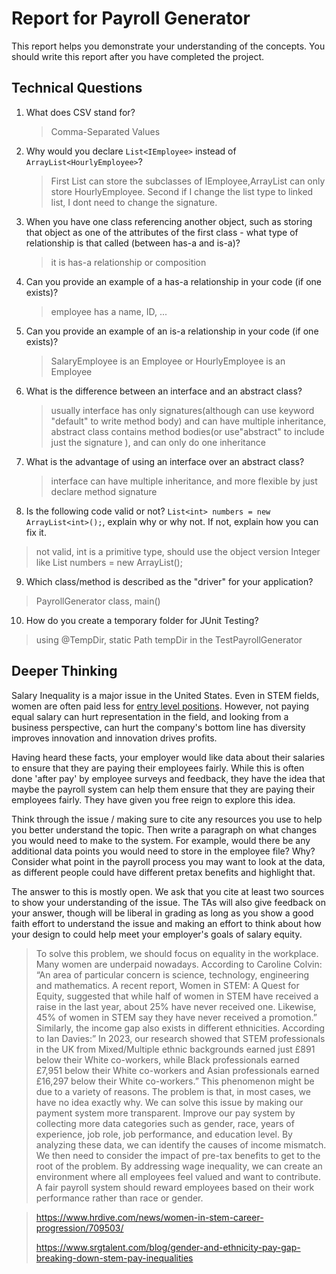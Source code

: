 # Report for Payroll Generator

This report helps you demonstrate your understanding of the concepts. You should write this report after you have completed the project. 

## Technical Questions

1. What does CSV stand for?
   >Comma-Separated Values

2. Why would you declare `List<IEmployee>` instead of `ArrayList<HourlyEmployee>`?
    >First List<IEmployee> can store the subclasses of IEmployee,ArrayList<HourlyEmployee> can only store HourlyEmployee. Second if I change the list type to linked list, I dont need to change the signature.
3. When you have one class referencing another object, such as storing that object as one of the attributes of the first class - what type of relationship is that called (between has-a and is-a)?
    >it is has-a relationship or composition
4. Can you provide an example of a has-a relationship in your code (if one exists)?
    >employee has a name, ID, ...

5. Can you provide an example of an is-a relationship in your code (if one exists)?
    >SalaryEmployee is an Employee or HourlyEmployee is an Employee

6. What is the difference between an interface and an abstract class?
    >usually interface has only signatures(although can use keyword "default" to write method body) and can have multiple inheritance, abstract class contains method bodies(or use"abstract" to include just the signature ), and can only do one inheritance

7. What is the advantage of using an interface over an abstract class?
    >interface can have multiple inheritance, and more flexible by just declare method signature 

8. Is the following code valid or not? `List<int> numbers = new ArrayList<int>();`, explain why or why not. If not, explain how you can fix it. 
 >not valid, int is a primitive type, should use the object version Integer like List<Integer> numbers = new ArrayList<Integer>();

9. Which class/method is described as the "driver" for your application? 
>PayrollGenerator class, main()


10. How do you create a temporary folder for JUnit Testing? 
> using @TempDir, static Path tempDir in the TestPayrollGenerator

## Deeper Thinking 

Salary Inequality is a major issue in the United States. Even in STEM fields, women are often paid less for [entry level positions](https://www.gsb.stanford.edu/insights/whats-behind-pay-gap-stem-jobs). However, not paying equal salary can hurt representation in the field, and looking from a business perspective, can hurt the company's bottom line has diversity improves innovation and innovation drives profits. 

Having heard these facts, your employer would like data about their salaries to ensure that they are paying their employees fairly. While this is often done 'after pay' by employee surveys and feedback, they have the idea that maybe the payroll system can help them ensure that they are paying their employees fairly. They have given you free reign to explore this idea.

Think through the issue / making sure to cite any resources you use to help you better understand the topic. Then write a paragraph on what changes you would need to make to the system. For example, would there be any additional data points you would need to store in the employee file? Why? Consider what point in the payroll process you may want to look at the data, as different people could have different pretax benefits and highlight that. 

The answer to this is mostly open. We ask that you cite at least two sources to show your understanding of the issue. The TAs will also give feedback on your answer, though will be liberal in grading as long as you show a good faith effort to understand the issue and making an effort to think about how your design to could help meet your employer's goals of salary equity. 
>To solve this problem, we should focus on equality in the workplace. Many women are underpaid nowadays. According to Caroline Colvin: “An area of particular concern is science, technology, engineering and mathematics. A recent report, Women in STEM: A Quest for Equity, suggested that while half of women in STEM have received a raise in the last year, about 25% have never received one. Likewise, 45% of women in STEM say they have never received a promotion.” Similarly, the income gap also exists in different ethnicities. According to Ian Davies:” In 2023, our research showed that STEM professionals in the UK from Mixed/Multiple ethnic backgrounds earned just £891 below their White co-workers, while Black professionals earned £7,951 below their White co-workers and Asian professionals earned £16,297 below their White co-workers.” This phenomenon might be due to a variety of reasons. The problem is that, in most cases, we have no idea exactly why. We can solve this issue by making our payment system more transparent. Improve our pay system by collecting more data categories such as gender, race, years of experience, job role, job performance, and education level. By analyzing these data, we can identify the causes of income mismatch. We then need to consider the impact of pre-tax benefits to get to the root of the problem. By addressing wage inequality, we can create an environment where all employees feel valued and want to contribute. A fair payroll system should reward employees based on their work performance rather than race or gender.


>https://www.hrdive.com/news/women-in-stem-career-progression/709503/
> 
>https://www.srgtalent.com/blog/gender-and-ethnicity-pay-gap-breaking-down-stem-pay-inequalities
